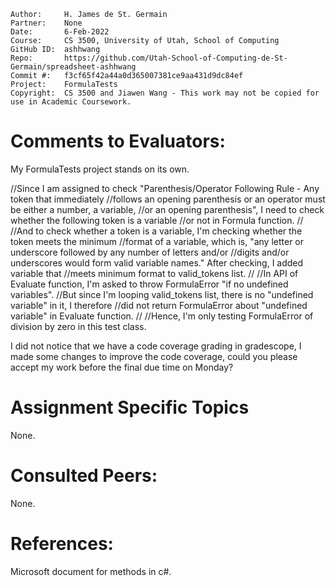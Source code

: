 ```
Author:     H. James de St. Germain
Partner:    None
Date:       6-Feb-2022
Course:     CS 3500, University of Utah, School of Computing
GitHub ID:  ashhwang
Repo:       https://github.com/Utah-School-of-Computing-de-St-Germain/spreadsheet-ashhwang
Commit #:   f3cf65f42a44a0d365007381ce9aa431d9dc84ef
Project:    FormulaTests
Copyright:  CS 3500 and Jiawen Wang - This work may not be copied for use in Academic Coursework.
```

# Comments to Evaluators:
My FormulaTests project stands on its own.

//Since I am assigned to check "Parenthesis/Operator Following Rule - Any token that immediately
//follows an opening parenthesis or an operator must be either a number, a variable,
//or an opening parenthesis", I need to check whether the following token is a variable
//or not in Formula function.
//
//And to check whether a token is a variable, I'm checking whether the token meets the minimum
//format of a variable, which is, "any letter or underscore followed by any number of letters and/or
//digits and/or underscores would form valid variable names." After checking, I added variable that
//meets minimum format to valid_tokens list.
//
//In API of Evaluate function, I'm asked to throw FormulaError "if no undefined variables".
//But since I'm looping valid_tokens list, there is no "undefined variable" in it, I therefore
//did not return FormulaError about "undefined variable" in Evaluate function.
//
//Hence, I'm only testing FormulaError of division by zero in this test class.

I did not notice that we have a code coverage grading in gradescope, I made some changes to improve the code coverage, could you please accept my work before the final due time on Monday?
# Assignment Specific Topics
None.

# Consulted Peers:
None.

# References:
Microsoft document for methods in c#.

